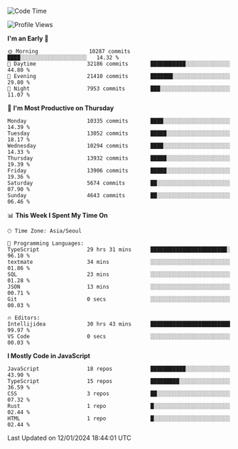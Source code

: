 <!--START_SECTION:waka-->
![Code Time](http://img.shields.io/badge/Code%20Time-5%2C496%20hrs%2042%20mins-blue)

![Profile Views](http://img.shields.io/badge/Profile%20Views-0-blue)

**I'm an Early 🐤** 

```text
🌞 Morning                10287 commits       ████░░░░░░░░░░░░░░░░░░░░░   14.32 % 
🌆 Daytime                32186 commits       ███████████░░░░░░░░░░░░░░   44.80 % 
🌃 Evening                21410 commits       ███████░░░░░░░░░░░░░░░░░░   29.80 % 
🌙 Night                  7953 commits        ███░░░░░░░░░░░░░░░░░░░░░░   11.07 % 
```
📅 **I'm Most Productive on Thursday** 

```text
Monday                   10335 commits       ████░░░░░░░░░░░░░░░░░░░░░   14.39 % 
Tuesday                  13052 commits       █████░░░░░░░░░░░░░░░░░░░░   18.17 % 
Wednesday                10294 commits       ████░░░░░░░░░░░░░░░░░░░░░   14.33 % 
Thursday                 13932 commits       █████░░░░░░░░░░░░░░░░░░░░   19.39 % 
Friday                   13906 commits       █████░░░░░░░░░░░░░░░░░░░░   19.36 % 
Saturday                 5674 commits        ██░░░░░░░░░░░░░░░░░░░░░░░   07.90 % 
Sunday                   4643 commits        ██░░░░░░░░░░░░░░░░░░░░░░░   06.46 % 
```


📊 **This Week I Spent My Time On** 

```text
🕑︎ Time Zone: Asia/Seoul

💬 Programming Languages: 
TypeScript               29 hrs 31 mins      ████████████████████████░   96.10 % 
textmate                 34 mins             ░░░░░░░░░░░░░░░░░░░░░░░░░   01.86 % 
SQL                      23 mins             ░░░░░░░░░░░░░░░░░░░░░░░░░   01.28 % 
JSON                     13 mins             ░░░░░░░░░░░░░░░░░░░░░░░░░   00.71 % 
Git                      0 secs              ░░░░░░░░░░░░░░░░░░░░░░░░░   00.03 % 

🔥 Editors: 
Intellijidea             30 hrs 43 mins      █████████████████████████   99.97 % 
VS Code                  0 secs              ░░░░░░░░░░░░░░░░░░░░░░░░░   00.03 % 
```

**I Mostly Code in JavaScript** 

```text
JavaScript               18 repos            ███████████░░░░░░░░░░░░░░   43.90 % 
TypeScript               15 repos            █████████░░░░░░░░░░░░░░░░   36.59 % 
CSS                      3 repos             ██░░░░░░░░░░░░░░░░░░░░░░░   07.32 % 
Rust                     1 repo              █░░░░░░░░░░░░░░░░░░░░░░░░   02.44 % 
HTML                     1 repo              █░░░░░░░░░░░░░░░░░░░░░░░░   02.44 % 
```




 Last Updated on 12/01/2024 18:44:01 UTC
<!--END_SECTION:waka-->
